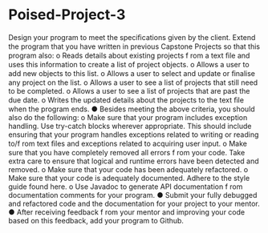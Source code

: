 # Poised-Project-3
Design your program to meet the speciﬁcations given by the client.
Extend the program that you have written in previous Capstone Projects
so that this program also:
o
Reads details about existing projects f rom a text ﬁle and uses this
information to create a list of project objects.
o
Allows a user to add new objects to this list.
o
Allows a user to select and update or ﬁnalise any project on the list.
o
Allows a user to see a list of projects that still need to be completed.
o
Allows a user to see a list of projects that are past the due date.
o
Writes the updated details about the projects to the text ﬁle when
the program ends.
●
Besides meeting the above criteria, you should also do the following:
o
Make sure that your program includes exception handling. Use
try-catch blocks wherever appropriate. This should include ensuring
that your program handles exceptions related to writing or reading
to/f rom text ﬁles and exceptions related to acquiring user input.
o
Make sure that you have completely removed all errors f rom your
code. Take extra care to ensure that logical and runtime errors have
been detected and removed.
o
Make sure that your code has been adequately refactored.
o
Make sure that your code is adequately documented. Adhere to the
style guide found here.
o
Use Javadoc to generate API documentation f rom documentation
comments for your program.
●
Submit your fully debugged and refactored code and the documentation
for your project to your mentor.
●
After receiving feedback f rom your mentor and improving your code
based on this feedback, add your program to Github.
